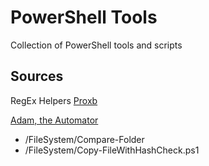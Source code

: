 # PowerShell Tools 
Collection of PowerShell tools and scripts 


## Sources
RegEx Helpers [Proxb](https://github.com/proxb/RegExHelper)  



[Adam, the Automator](http://www.adamtheautomator.com)
- /FileSystem/Compare-Folder
- /FileSystem/Copy-FileWithHashCheck.ps1
